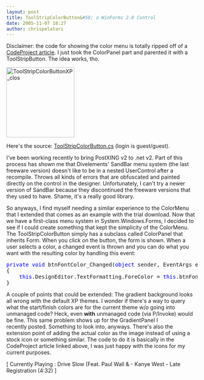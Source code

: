 ```yaml
---
layout: post
title: ToolStripColorButton&#58; a WinForms 2.0 Control
date: 2005-11-07 18:27
author: chrispelatari
---
```

Disclaimer: the code for showing the color menu is totally ripped off of a <a href="http://codeproject.com/cs/miscctrl/ColorButton.asp">CodeProject
article</a>. I just took the ColorPanel part and parented it with a
ToolStripButton. The idea works, tho.

<a href="http://chrispelatari.files.wordpress.com/2005/11/toolstripcolorbuttonxp_clos.jpg"><img class="alignnone size-full wp-image-1174" alt="ToolStripColorButtonXP_clos" src="http://chrispelatari.files.wordpress.com/2005/11/toolstripcolorbuttonxp_clos.jpg" width="179" height="185" /></a>

Here's the source: <a href="http://vaultpub.sourcegear.com/VaultService/VaultWeb/GetFile.aspx?repid=5&amp;path=%24%2ftrunk%2fv2.0%2fPostXING.Controls%2fToolStripColorButton.cs&amp;version=2">ToolStripColorButton.cs</a> (login
is guest/guest).

I've been working recently to bring PostXING v2 to .net v2. Part of this
process has shown me that Divelements' SandBar menu system (the last freeware
version) doesn't like to be in a nested UserControl after a recompile. Throws
all kinds of errors that are obfuscated and painted directly on the control in
the designer. Unfortunately, I can't try a newer version of SandBar because they
discontinued the freeware versions that they used to have. Shame, it's a really
good library.

So anyways, I find myself needing a similar experience to the ColorMenu that
I extended that comes as an example with the trial download. Now that we have a
first-class menu system in System.Windows.Forms, I decided to see if I could
create something that kept the simplicity of the ColorMenu. The
ToolStripColorButton simply has a subclass called ColorPanel that inherits Form.
When you click on the button, the form is shown. When a user selects a color, a
changed event is thrown and you can do what you want with the resulting color by
handling this event:
<pre><span style="color:blue;">private</span> <span style="color:blue;">void</span> btnFontColor_Changed(<span style="color:blue;">object</span> sender, EventArgs e)
{
	<span style="color:blue;">this</span>.DesignEditor.TextFormatting.ForeColor = <span style="color:blue;">this</span>.btnFontColor.Color;
}</pre>
A couple of points that could be extended: The gradient background looks
all wrong with the default XP themes. I wonder if there's a way to query what
the start/finish colors are for the current theme w/o going into unmanaged code?
Heck, even <strong>with</strong> unmanaged code (via P/Invoke) would be fine.
This same problem shows up for the GradientPanel I
recently posted. Something to look into, anyways. There's also the
extension point of adding the actual color as the image instead of using a stock
icon or something similar. The code to do it is basically in the CodeProject
article linked above, I was just happy with the icons for my current purposes.

[ Currently Playing : Drive Slow (Feat. Paul Wall &amp; - Kanye West - Late
Registration (4:32) ]
